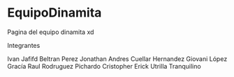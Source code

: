 # EquipoDinamita
Pagina del equipo dinamita xd

Integrantes

Ivan Jafifd Beltran Perez
Jonathan Andres Cuellar Hernandez
Giovani López Gracía
Raul Rodruguez Pichardo
Cristopher Erick Utrilla Tranquilino

